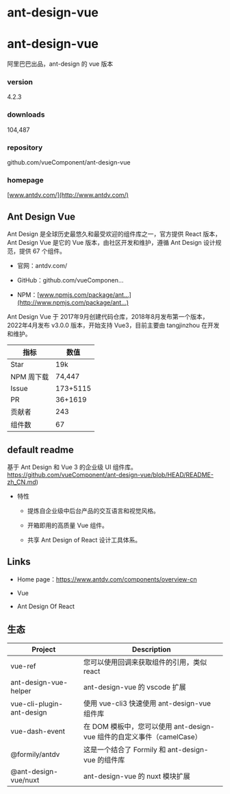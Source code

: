 # ant-design-vue

# ant-design-vue

阿里巴巴出品，ant-design 的 vue 版本

### version

4.2.3

### downloads

104,487

### repository

github.com/vueComponent/ant-design-vue

### homepage

[www.antdv.com/](http://www.antdv.com/)

## Ant Design Vue

Ant Design 是全球历史最悠久和最受欢迎的组件库之一，官方提供 React 版本，Ant Design Vue 是它的 Vue 版本，由社区开发和维护，遵循 Ant Design 设计规范，提供 67 个组件。

* 官网：antdv.com/

* GitHub：github.com/vueComponen…

* NPM：[www.npmjs.com/package/ant…](http://www.npmjs.com/package/ant…)

Ant Design Vue 于 2017年9月创建代码仓库，2018年8月发布第一个版本，2022年4月发布 v3.0.0 版本，开始支持 Vue3，目前主要由 tangjinzhou 在开发和维护。

| 指标      | 数值       |
| ------- | -------- |
| Star    | 19k      |
| NPM 周下载 | 74,447   |
| Issue   | 173+5115 |
| PR      | 36+1619  |
| 贡献者     | 243      |
| 组件数     | 67       |

## default readme

基于 Ant Design 和 Vue 3 的企业级 UI 组件库。<https://github.com/vueComponent/ant-design-vue/blob/HEAD/README-zh_CN.md>)

* 特性

  * 提炼自企业级中后台产品的交互语言和视觉风格。

  * 开箱即用的高质量 Vue 组件。

  * 共享 Ant Design of React 设计工具体系。

## Links

* Home page：<https://www.antdv.com/components/overview-cn>

* Vue

* Ant Design Of React

## 生态

| Project                   | Description                                        |
| ------------------------- | -------------------------------------------------- |
| vue-ref                   | 您可以使用回调来获取组件的引用，类似 react                           |
| ant-design-vue-helper     | ant-design-vue 的 vscode 扩展                         |
| vue-cli-plugin-ant-design | 使用 vue-cli3 快速使用 ant-design-vue 组件库                |
| vue-dash-event            | 在 DOM 模板中，您可以使用 ant-design-vue 组件的自定义事件（camelCase） |
| @formily/antdv            | 这是一个结合了 Formily 和 ant-design-vue 的组件库              |
| @ant-design-vue/nuxt      | ant-design-vue 的 nuxt 模块扩展                         |

​

​

          


